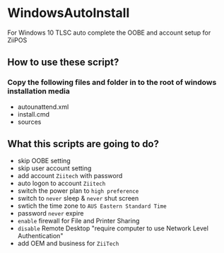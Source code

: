 ﻿# WindowsAutoInstall
For Windows 10 TLSC auto complete the OOBE and account setup for ZiiPOS

## How to use these script?
### Copy the following files and folder in to the root of windows installation media

* autounattend.xml
* install.cmd
* sources

## What this scripts are going to do?
* skip OOBE setting
* skip user account setting
* add account  `Ziitech` with password  
* auto logon to account `Ziitech`
* switch the power plan to `high preference`
* switch to `never` sleep & `never` shut screen
* swtich the time zone to `AUS Eastern Standard Time`
* password `never` expire
* `enable` firewall for File and Printer Sharing
*  `disable` Remote Desktop "require computer to use Network Level Authentication"
* add OEM and business for `ZiiTech`
